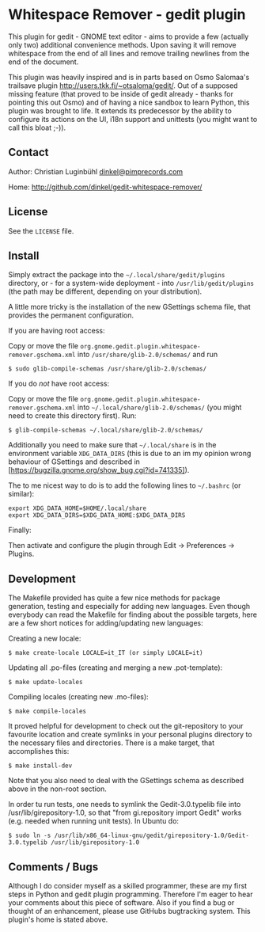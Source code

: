 Whitespace Remover - gedit plugin
=================================

This plugin for gedit - GNOME text editor - aims to provide a few (actually only two) additional convenience methods. Upon saving it will remove whitespace from the end of all lines and remove trailing newlines from the end of the document.

This plugin was heavily inspired and is in parts based on Osmo Salomaa's trailsave plugin <http://users.tkk.fi/~otsaloma/gedit/>. Out of a supposed missing feature (that proved to be inside of gedit already - thanks for pointing this out Osmo) and of having a nice sandbox to learn Python, this plugin was brought to life. It extends its predecessor by the ability to configure its actions on the UI, i18n support and unittests (you might want to call this bloat ;-)).

Contact
-------

Author: Christian Luginbühl <dinkel@pimprecords.com>

Home: <http://github.com/dinkel/gedit-whitespace-remover/>

License
-------

See the `LICENSE` file.

Install
-------

Simply extract the package into the `~/.local/share/gedit/plugins` directory, or - for a system-wide deployment - into `/usr/lib/gedit/plugins` (the path may be different, depending on your distribution).

A little more tricky is the installation of the new GSettings schema file, that provides the permanent configuration.

If you are having root access:

Copy or move the file `org.gnome.gedit.plugin.whitespace-remover.gschema.xml` into `/usr/share/glib-2.0/schemas/` and run

    $ sudo glib-compile-schemas /usr/share/glib-2.0/schemas/

If you do *not* have root access:

Copy or move the file `org.gnome.gedit.plugin.whitespace-remover.gschema.xml` into `~/.local/share/glib-2.0/schemas/` (you might need to create this  directory first). Run:

    $ glib-compile-schemas ~/.local/share/glib-2.0/schemas/

Additionally you need to make sure that `~/.local/share` is in the environment variable `XDG_DATA_DIRS` (this is due to an im my opinion wrong behaviour of GSettings and described in [https://bugzilla.gnome.org/show_bug.cgi?id=741335]).

The to me nicest way to do is to add the following lines to `~/.bashrc` (or similar):

    export XDG_DATA_HOME=$HOME/.local/share
    export XDG_DATA_DIRS=$XDG_DATA_HOME:$XDG_DATA_DIRS

Finally:

Then activate and configure the plugin through Edit -> Preferences -> Plugins.

Development
-----------

The Makefile provided has quite a few nice methods for package generation, testing and especially for adding new languages. Even though everybody can read the Makefile for finding about the possible targets, here are a few short notices for adding/updating new languages:

Creating a new locale:

    $ make create-locale LOCALE=it_IT (or simply LOCALE=it)

Updating all .po-files (creating and merging a new .pot-template):

    $ make update-locales

Compiling locales (creating new .mo-files):

    $ make compile-locales

It proved helpful for development to check out the git-repository to your favourite location and create symlinks in your personal plugins directory to the necessary files and directories. There is a make target, that accomplishes this:

    $ make install-dev

Note that you also need to deal with the GSettings schema as described above in the non-root section.

In order tu run tests, one needs to symlink the Gedit-3.0.typelib file into /usr/lib/girepository-1.0, so that "from gi.repository import Gedit" works (e.g. needed when running unit tests). In Ubuntu do:

    $ sudo ln -s /usr/lib/x86_64-linux-gnu/gedit/girepository-1.0/Gedit-3.0.typelib /usr/lib/girepository-1.0

Comments / Bugs
---------------

Although I do consider myself as a skilled programmer, these are my first steps in Python and gedit plugin programming. Therefore I'm eager to hear your comments about this piece of software. Also if you find a bug or thought of an enhancement, please use GitHubs bugtracking system. This plugin's home is stated above.
